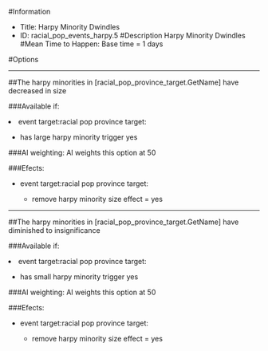 #Information
 - Title: Harpy Minority Dwindles
 - ID: racial_pop_events_harpy.5
#Description
Harpy Minority Dwindles
#Mean Time to Happen:
Base time = 1 days

#Options

___
##The harpy minorities in [racial_pop_province_target.GetName] have decreased in size

###Available if:
<li>event target:racial pop province target:</li><ul><li>has large harpy minority trigger yes</li></ul>

###AI weighting:
AI weights this option at 50


###Efects:<ul><li>event target:racial pop province target:</li><ul><li>remove harpy minority size effect = yes</li></ul></ul>

___
##The harpy minorities in [racial_pop_province_target.GetName] have diminished to insignificance

###Available if:
<li>event target:racial pop province target:</li><ul><li>has small harpy minority trigger yes</li></ul>

###AI weighting:
AI weights this option at 50


###Efects:<ul><li>event target:racial pop province target:</li><ul><li>remove harpy minority size effect = yes</li></ul></ul>
